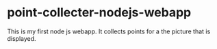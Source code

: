 # point-collecter-nodejs-webapp

This is my first node js webapp. It collects points for a the picture that is displayed.
